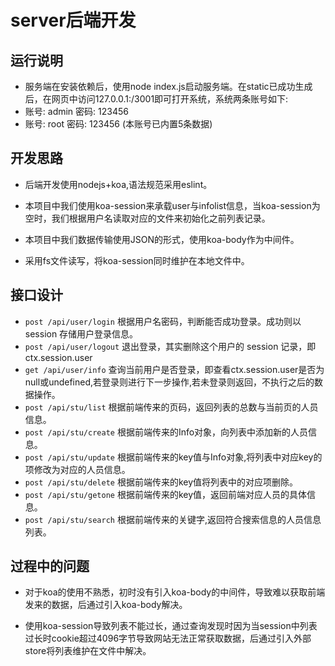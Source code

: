 # server后端开发
## 运行说明
+ 服务端在安装依赖后，使用node index.js启动服务端。在static已成功生成后，在网页中访问127.0.0.1:/3001即可打开系统，系统两条账号如下:
+  账号: admin 密码: 123456
+  账号: root  密码: 123456 (本账号已内置5条数据)


## 开发思路
+ 后端开发使用nodejs+koa,语法规范采用eslint。

+ 本项目中我们使用koa-session来承载user与infolist信息，当koa-session为空时，我们根据用户名读取对应的文件来初始化之前列表记录。
  
+ 本项目中我们数据传输使用JSON的形式，使用koa-body作为中间件。

+ 采用fs文件读写，将koa-session同时维护在本地文件中。


## 接口设计

+ `post /api/user/login` 根据用户名密码，判断能否成功登录。成功则以 session 存储用户登录信息。
+ `post /api/user/logout` 退出登录，其实删除这个用户的 session 记录，即ctx.session.user
+ `get /api/user/info` 查询当前用户是否登录，即查看ctx.session.user是否为null或undefined,若登录则进行下一步操作,若未登录则返回，不执行之后的数据操作。
+ `post /api/stu/list` 根据前端传来的页码，返回列表的总数与当前页的人员信息。
+ `post /api/stu/create` 根据前端传来的Info对象，向列表中添加新的人员信息。
+ `post /api/stu/update` 根据前端传来的key值与Info对象,将列表中对应key的项修改为对应的人员信息。
+ `post /api/stu/delete` 根据前端传来的key值将列表中的对应项删除。
+ `post /api/stu/getone` 根据前端传来的key值，返回前端对应人员的具体信息。
+ `post /api/stu/search` 根据前端传来的关键字,返回符合搜索信息的人员信息列表。

## 过程中的问题
+ 对于koa的使用不熟悉，初时没有引入koa-body的中间件，导致难以获取前端发来的数据，后通过引入koa-body解决。
  
+ 使用koa-session导致列表不能过长，通过查询发现时因为当session中列表过长时cookie超过4096字节导致网站无法正常获取数据，后通过引入外部store将列表维护在文件中解决。